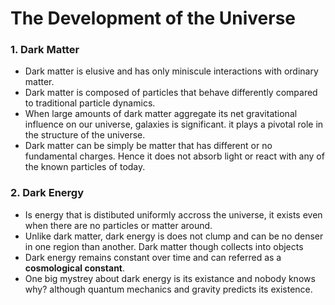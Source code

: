 # The Development of the Universe

### 1. Dark Matter
 - Dark matter is elusive and has only miniscule interactions with ordinary matter.
 - Dark matter is composed of particles that behave differently compared to traditional particle dynamics.
 - When large amounts of dark matter aggregate its net gravitational influence on our universe, galaxies is significant. it plays
  a pivotal role in the structure of the universe.
 - Dark matter can be simply be matter that has different or no fundamental charges. Hence it does not absorb light or react with any of the known particles of today.

### 2. Dark Energy
- Is energy that is distibuted uniformly accross the universe, it exists even when there are no particles or matter around.
- Unlike dark matter, dark energy is does not clump and can be no denser in one region than another. Dark matter though collects into objects
- Dark energy remains constant over time and can referred as a <b>cosmological constant</b>.
- One big mystrey about dark energy is its existance and nobody knows why? although quantum mechanics and gravity predicts its existence.
